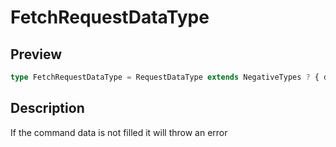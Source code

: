 
      
# FetchRequestDataType

<div class="api-docs__section" data-reactroot="">

## Preview

</div><div class="api-docs__preview type single" data-reactroot="">

```ts
type FetchRequestDataType = RequestDataType extends NegativeTypes ? { data?: NegativeTypes } : HasData extends true ? { data?: NegativeTypes } : { data: RequestDataType };
```

</div><div class="api-docs__section" data-reactroot="">

## Description

</div><div class="api-docs__description" data-reactroot=""><span class="api-docs__do-not-parse">

If the command data is not filled it will throw an error

</span></div>